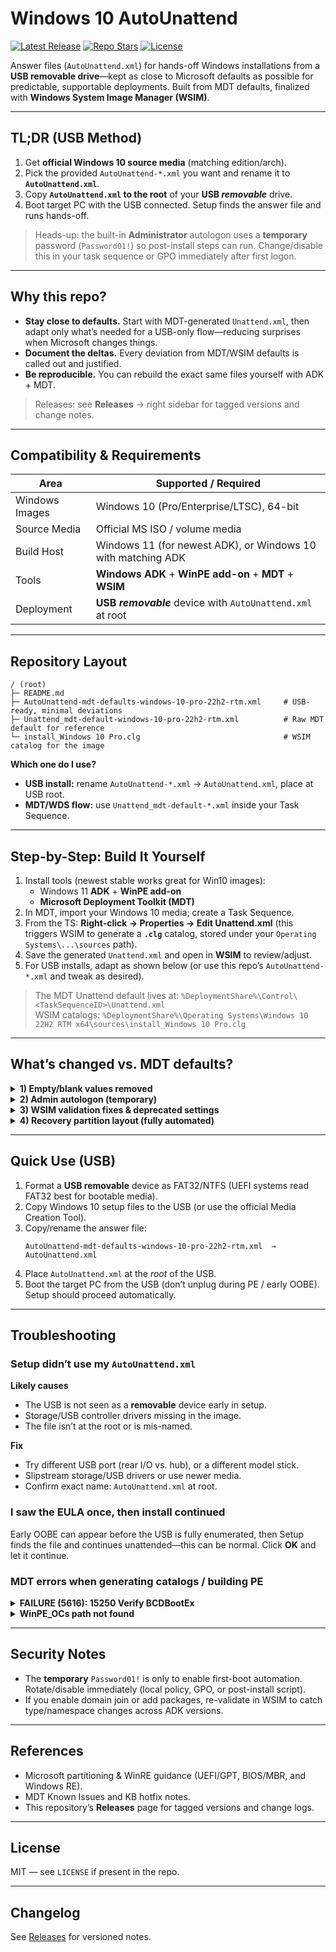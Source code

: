 # Windows 10 AutoUnattend

[![Latest Release](https://img.shields.io/github/v/release/WinReflection/Windows-10-AutoUnattend?label=release&logo=github)](https://github.com/WinReflection/Windows-10-AutoUnattend/releases)
[![Repo Stars](https://img.shields.io/github/stars/WinReflection/Windows-10-AutoUnattend?style=social)](https://github.com/WinReflection/Windows-10-AutoUnattend/stargazers)
[![License](https://img.shields.io/badge/License-MIT-informational.svg)](#license)

Answer files (`AutoUnattend.xml`) for hands-off Windows installations from a **USB removable drive**—kept as close to Microsoft defaults as possible for predictable, supportable deployments. Built from MDT defaults, finalized with **Windows System Image Manager (WSIM)**.

---

## TL;DR (USB Method)

1) Get **official Windows 10 source media** (matching edition/arch).  
2) Pick the provided `AutoUnattend-*.xml` you want and rename it to **`AutoUnattend.xml`**.  
3) Copy **`AutoUnattend.xml` to the root** of your **USB *removable*** drive.  
4) Boot target PC with the USB connected. Setup finds the answer file and runs hands-off.

> Heads-up: the built-in **Administrator** autologon uses a **temporary** password (`Password01!`) so post-install steps can run. Change/disable this in your task sequence or GPO immediately after first logon.

---

## Why this repo?

- **Stay close to defaults.** Start with MDT-generated `Unattend.xml`, then adapt only what’s needed for a USB-only flow—reducing surprises when Microsoft changes things.
- **Document the deltas.** Every deviation from MDT/WSIM defaults is called out and justified.
- **Be reproducible.** You can rebuild the exact same files yourself with ADK + MDT.

> Releases: see **Releases** → right sidebar for tagged versions and change notes.

---

## Compatibility & Requirements

| Area | Supported / Required |
|---|---|
| Windows Images | Windows 10 (Pro/Enterprise/LTSC), 64-bit |
| Source Media | Official MS ISO / volume media |
| Build Host | Windows 11 (for newest ADK), or Windows 10 with matching ADK |
| Tools | **Windows ADK** + **WinPE add-on** + **MDT** + **WSIM** |
| Deployment | **USB *removable*** device with `AutoUnattend.xml` at root |

---

## Repository Layout

```
/ (root)
├─ README.md
├─ AutoUnattend-mdt-defaults-windows-10-pro-22h2-rtm.xml     # USB-ready, minimal deviations
├─ Unattend_mdt-default-windows-10-pro-22h2-rtm.xml          # Raw MDT default for reference
└─ install_Windows 10 Pro.clg                                # WSIM catalog for the image
```

**Which one do I use?**
- **USB install:** rename `AutoUnattend-*.xml` → `AutoUnattend.xml`, place at USB root.
- **MDT/WDS flow:** use `Unattend_mdt-default-*.xml` inside your Task Sequence.

---

## Step-by-Step: Build It Yourself

1. Install tools (newest stable works great for Win10 images):
   - Windows 11 **ADK** + **WinPE add-on**
   - **Microsoft Deployment Toolkit (MDT)**
2. In MDT, import your Windows 10 media; create a Task Sequence.
3. From the TS: **Right-click → Properties → Edit Unattend.xml** (this triggers WSIM to generate a **`.clg`** catalog, stored under your `Operating Systems\...\sources` path).
4. Save the generated `Unattend.xml` and open in **WSIM** to review/adjust.
5. For USB installs, adapt as shown below (or use this repo’s `AutoUnattend-*.xml` and tweak as desired).

> The MDT Unattend default lives at: `%DeploymentShare%\Control\<TaskSequenceID>\Unattend.xml`  
> WSIM catalogs: `%DeploymentShare%\Operating Systems\Windows 10 22H2 RTM x64\sources\install_Windows 10 Pro.clg`

---

## What’s changed vs. MDT defaults?

<details>
<summary><strong>1) Empty/blank values removed</strong></summary>

Values left empty in MDT (often filled by LiteTouch wizard) can cause WSIM validation errors for USB usage. Remove those entries entirely so Setup doesn’t choke on invalid types.
</details>

<details>
<summary><strong>2) Admin autologon (temporary)</strong></summary>

Enable autologon for the built-in **Administrator** with password **`Password01!`** to run post-install steps without touch. **Change/disable** immediately via GPO or script after first sign-in.
</details>

<details>
<summary><strong>3) WSIM validation fixes & deprecated settings</strong></summary>

Resolve invalid Display elements (`ColorDepth`, `HorizontalResolution`, `RefreshRate`, `VerticalResolution`) and remove deprecated **NetworkLocation**. This keeps WSIM clean and prevents runtime surprises.
</details>

<details>
<summary><strong>4) Recovery partition layout (fully automated)</strong></summary>

By default, Windows wants the OS partition to take ~99% and leave a **separate Recovery Tools** partition at the end. WSIM can’t “shrink after install,” so add `specialize` phase **RunSynchronous** commands to:
- Disable WinRE → shrink C: by ~768 MB → create & format Recovery (R:)
- Set the proper GPT type/id and attributes
- Remove the temp drive letter and re-enable WinRE

Microsoft guidance recommends a separate Recovery partition after the OS, with minimum sizes noted for WinRE.
</details>

---

## Quick Use (USB)

1. Format a **USB removable** device as FAT32/NTFS (UEFI systems read FAT32 best for bootable media).
2. Copy Windows 10 setup files to the USB (or use the official Media Creation Tool).
3. Copy/rename the answer file:
   ```text
   AutoUnattend-mdt-defaults-windows-10-pro-22h2-rtm.xml  →  AutoUnattend.xml
   ```
4. Place `AutoUnattend.xml` at the *root* of the USB.
5. Boot the target PC from the USB (don’t unplug during PE / early OOBE). Setup should proceed automatically.

---

## Troubleshooting

### Setup didn’t use my `AutoUnattend.xml`
**Likely causes**
- The USB is not seen as a **removable** device early in setup.
- Storage/USB controller drivers missing in the image.
- The file isn’t at the root or is mis-named.

**Fix**
- Try different USB port (rear I/O vs. hub), or a different model stick.
- Slipstream storage/USB drivers or use newer media.
- Confirm exact name: `AutoUnattend.xml` at root.

### I saw the EULA once, then install continued
Early OOBE can appear before the USB is fully enumerated, then Setup finds the file and continues unattended—this can be normal. Click **OK** and let it continue.

### MDT errors when generating catalogs / building PE

<details>
<summary><strong>FAILURE (5616): 15250 Verify BCDBootEx</strong></summary>

Install the relevant MDT hotfix (e.g., MDT_KB4564442).
</details>

<details>
<summary><strong>WinPE_OCs path not found</strong></summary>

Create the missing directory:
```cmd
md "C:\Program Files (x86)\Windows Kits\10\Assessment and Deployment Kit\Windows Preinstallation Environment\x86\WinPE_OCs"
```
</details>

---

## Security Notes

- The **temporary** `Password01!` is only to enable first-boot automation. Rotate/disable immediately (local policy, GPO, or post-install script).
- If you enable domain join or add packages, re-validate in WSIM to catch type/namespace changes across ADK versions.

---

## References

- Microsoft partitioning & WinRE guidance (UEFI/GPT, BIOS/MBR, and Windows RE).
- MDT Known Issues and KB hotfix notes.
- This repository’s **Releases** page for tagged versions and change logs.

---

## License

MIT — see `LICENSE` if present in the repo.

---

## Changelog

See [Releases](https://github.com/WinReflection/Windows-10-AutoUnattend/releases) for versioned notes.
